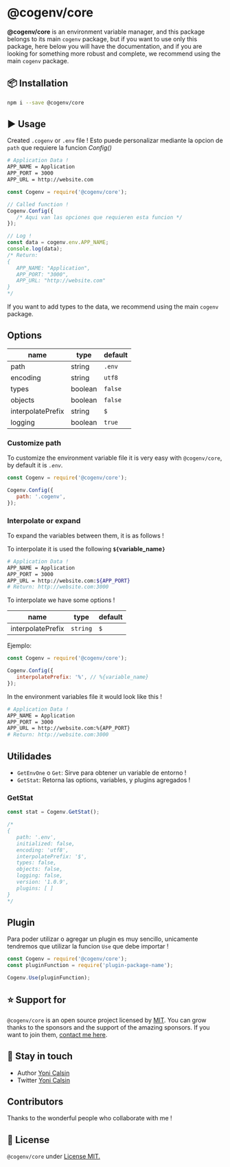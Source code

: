 # @cogenv/core

**@cogenv/core** is an environment variable manager, and this package belongs to its main `cogenv` package, but if you want to use only this package, here below you will have the documentation, and if you are looking for something more robust and complete, we recommend using the main `cogenv` package.

## 📦 Installation

```bash
npm i --save @cogenv/core
```

## ▶️ Usage

Created `.cogenv` or `.env` file !
Esto puede personalizar mediante la opcion de `path` que requiere la funcion _Config()_

```bash
# Application Data !
APP_NAME = Application
APP_PORT = 3000
APP_URL = http://website.com
```

```js
const Cogenv = require('@cogenv/core');

// Called function !
Cogenv.Config({
   /* Aqui van las opciones que requieren esta funcion */
});

// Log !
const data = cogenv.env.APP_NAME;
console.log(data);
/* Return:
{
   APP_NAME: "Application",
   APP_PORT: "3000",
   APP_URL: "http://website.com"
}
*/
```

If you want to add types to the data, we recommend using the main `cogenv` package.

## Options

| name              | type    | default |
| ----------------- | ------- | ------- |
| path              | string  | `.env`  |
| encoding          | string  | `utf8`  |
| types             | boolean | `false` |
| objects           | boolean | `false` |
| interpolatePrefix | string  | `$`     |
| logging           | boolean | `true`  |

### Customize path

To customize the environment variable file it is very easy with `@cogenv/core`, by default it is _`.env`_.

```js
const Cogenv = require('@cogenv/core');

Cogenv.Config({
   path: '.cogenv',
});
```

### Interpolate or expand

To expand the variables between them, it is as follows !

To interpolate it is used the following **`${`variable_name`}`**

```bash
# Application Data !
APP_NAME = Application
APP_PORT = 3000
APP_URL = http://website.com:${APP_PORT}
# Return: http://website.com:3000
```

To interpolate we have some options !

| name              | type     | default |
| ----------------- | -------- | ------- |
| interpolatePrefix | `string` | `$`     |

Ejemplo:

```js
const Cogenv = require('@cogenv/core');

Cogenv.Config({
   interpolatePrefix: '%', // %{variable_name}
});
```

In the environment variables file it would look like this !

```bash
# Application Data !
APP_NAME = Application
APP_PORT = 3000
APP_URL = http://website.com:%{APP_PORT}
# Return: http://website.com:3000
```

## Utilidades

-  `GetEnvOne` o `Get`: Sirve para obtener un variable de entorno !
-  `GetStat`: Retorna las options, variables, y plugins agregados !

### GetStat

```ts
const stat = Cogenv.GetStat();

/*
{
   path: '.env',
   initialized: false,
   encoding: 'utf8',
   interpolatePrefix: '$',
   types: false,
   objects: false,
   logging: false,
   version: '1.0.9',
   plugins: [ ]
}
*/
```

## Plugin

Para poder utilizar o agregar un plugin es muy sencillo, unicamente tendremos que utilizar la funcion `Use` que debe importar !

```ts
const Cogenv = require('@cogenv/core');
const pluginFunction = require('plugin-package-name');

Cogenv.Use(pluginFunction);
```

## ⭐ Support for

`@cogenv/core` is an open source project licensed by [MIT](LICENSE). You can grow thanks to the sponsors and the support of the amazing sponsors. If you want to join them, [contact me here](mailto:helloyonicb@gmail.com).

## 🎩 Stay in touch

-  Author [Yoni Calsin](https://github.com/yoicalsin)
-  Twitter [Yoni Calsin](https://twitter.com/yoicalsin)

## Contributors

Thanks to the wonderful people who collaborate with me !

## 📜 License

`@cogenv/core` under [License MIT.](LICENSE)
